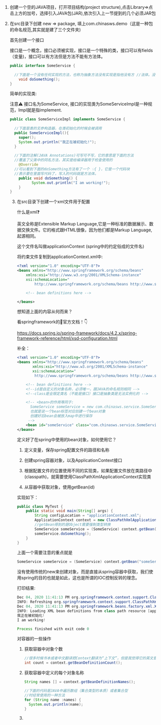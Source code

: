 1. 创建一个空的JAVA项目，打开项目结构(project structure),点击Library=>点击上方的加号，选择引入JAVA包(JAR),依次引入上一节提到的几个必须JAR包

2. 在src目录下创建 new => package, 填上com.chinasws.demo（这是一种包的命名规范,其实就是建了三个文件夹)

   首先创建一个接口

   接口是一个概念，接口必须被实现，接口是一个特殊的类，接口可以有fields（变量)，接口可以有方法但是方法不能有方法体。

   ```java
   public interface SomeService {
     
     //下面是一个没有任何实现的方法，也称为抽象方法没有实现是指他没有方	//法体。没有实现所以等待一个类来implements他，并且实现下面的抽象	//方法。
       void doSomething();
   }
   ```

   简单的实现类:

   注意⚠️ 接口名为SomeService, 接口的实现类为SomeServiceImpl是一种规范，Impl就是指implement.

   

   ```java
   public class SomeServiceImpl implements SomeService {
     
     //下面是类的无参构造器，在类初始化的时候会被调用
     public SomeServiceImpl(){
       super();
       System.out.println("我正在被初始化!");
     }
     
     //下面的注解(JAVA Annotations)可写可不写，它的意思是下面的方法
     //覆盖了父类中的同名方法，其实是给编译器用于检查使用的
       @Override
     //可以看到下面的doSomething方法有了一个 💡{ }，它是一个代码块
     //表示要在里面写代码了，写入的代码就是方法体。
       public void doSomething() {
   			 System.out.println("I am working!");
       }
   }
   ```

   3. 在src目录下创建一个xml文件用于配置

      什么是xml❓

      英文全称是Extensible Markup Language,它是一种标准的数据展示、数据交换文件。它的格式跟HTML很像，因为他们都是Markup Language,起源相同。

      这个文件名叫做applicationContext (spring中的约定俗成的文件名)

      将约束文件复制到applicationContext.xml中:

      ```xml
      <?xml version="1.0" encoding="UTF-8"?>
      <beans xmlns="http://www.springframework.org/schema/beans"
          xmlns:xsi="http://www.w3.org/2001/XMLSchema-instance"
          xsi:schemaLocation="
              http://www.springframework.org/schema/beans http://www.springframework.org/schema/beans/spring-beans.xsd">
      
          <!-- bean definitions here -->
      
      </beans>
      ```

      想知道上面的内容从何而来？

      看springframework的🌟官方文档！👇

      https://docs.spring.io/spring-framework/docs/4.2.x/spring-framework-reference/html/xsd-configuration.html

      

      补全：

      ```xml
      <?xml version="1.0" encoding="UTF-8"?>
      <beans xmlns="http://www.springframework.org/schema/beans"
             xmlns:xsi="http://www.w3.org/2001/XMLSchema-instance"
             xsi:schemaLocation="
              http://www.springframework.org/schema/beans http://www.springframework.org/schema/beans/spring-beans.xsd">
      
          <!-- bean definitions here -->
          <!--id是自定义的对象名称，必须唯一，跟JAVA的命名规则相同 -->
          <!--class是全限定类名（不能是接口）接口是抽象类是无法实例化的 -->
      
          <!-- <bean>的作用等同于:
            SomeService someService = new com.chinasws.service.SomeServiceImpl();
            也就是说一个bean标签对应创建一个bean对象
            创建好后bean会被放入map中进行保存
           -->
          <bean id="someService" class="com.chinasws.service.SomeServiceImpl"></bean>
      </beans>
      ```

      定义好了在spring中使用的bean对象，如何使用它？

      

      1. 定义变量，保存spring配置文件的路径和名称
      2. 创建spring容器对象，以及ApplicationContext接口
      3. 根据配置文件的位置使用不同的实现类，如果配置文件放在类路径中(classpath)，就需要使用ClassPathXmlApplicationContext实现类

      4. 从容器中获取对象，使用getBean(id)

      

      实现如下：

      ```java
      public class MyTest {
          public static void main(String[] args) {
              String configLocation = "applicationContext.xml";
              ApplicationContext context = new ClassPathXmlApplicationContext(configLocation);
              //getBean得到的是Object需要强制类型转换
              SomeService someService = (SomeService) context.getBean("someService");
              someService.doSomething();
          }
      }
      ```

      上面一个需要注意的重点就是

      ```java
      SomeService someService = (SomeService) context.getBean("someService");
      ```

      没有使用传统的new来创建对象，而是直接从spring容器中获取，我们使用spring的目的也就是如此，这也是所谓的IOC控制反转的理念。

      

      打印结果:

      ```java
      Dec 04, 2020 11:41:13 PM org.springframework.context.support.ClassPathXmlApplicationContext prepareRefresh
      INFO: Refreshing org.springframework.context.support.ClassPathXmlApplicationContext@238e0d81: startup date [Fri Dec 04 23:41:13 CST 2020]; root of context hierarchy
      Dec 04, 2020 11:41:13 PM org.springframework.beans.factory.xml.XmlBeanDefinitionReader loadBeanDefinitions
      INFO: Loading XML bean definitions from class path resource [applicationContext.xml]
      我正在被初始化!  
      I am working!
      
      Process finished with exit code 0
      ```

      

      对容器的一些操作

      1. 获取容器中对象个数

         ```java
         //很多时候书本或者中文翻译把Context翻译为“上下文”，但是我觉得它的英文意义-“环境”更适合用来理解它。
         int count = context.getBeanDefinitionCount();
         ```

         

      2. 获取容器中定义的每个对象名称

         ```java
         String names [] = context.getBeanDefinitionNames();
         
         //下面的代码是JAVA中遍历数组（集合类型的本质）或者集合型
         //时经常使用的一种方法
         for (String name :names) {
           System.out.println(name);
         }
         ```

         

      3. 

         

   